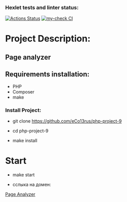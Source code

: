 ### Hexlet tests and linter status:
[![Actions Status](https://github.com/eCo13rus/php-project-9/workflows/hexlet-check/badge.svg)](https://github.com/eCo13rus/php-project-9/actions)
[![my-check CI](https://github.com/eCo13rus/php-project-9/actions/workflows/my-check.yml/badge.svg)](https://github.com/eCo13rus/php-project-9/actions)

# Project Description:

## Page analyzer

## Requirements installation:

- PHP
- Composer
- make

### Install Project:

- git clone https://github.com/eCo13rus/php-project-9

- cd php-project-9

- make install

# Start 

- make start

- сслыка на домен:

[Page Analyzer](https://php-project-9-production-84d8.up.railway.app/)